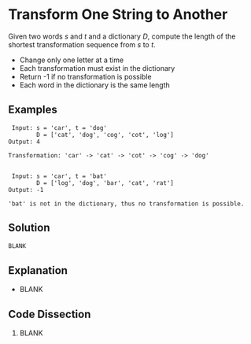 # Transform One String to Another
Given two words _s_ and _t_ and a dictionary _D_, compute the length of the shortest transformation sequence from _s_ to _t_.

* Change only one letter at a time
* Each transformation must exist in the dictionary
* Return -1 if no transformation is possible
* Each word in the dictionary is the same length

## Examples
```
 Input: s = 'car', t = 'dog'
        D = ['cat', 'dog', 'cog', 'cot', 'log']
Output: 4

Transformation: 'car' -> 'cat' -> 'cot' -> 'cog' -> 'dog'


 Input: s = 'car', t = 'bat'
        D = ['log', 'dog', 'bar', 'cat', 'rat']
Output: -1

'bat' is not in the dictionary, thus no transformation is possible.
```

## Solution
```python
BLANK
```

## Explanation
* BLANK

## Code Dissection
1. BLANK